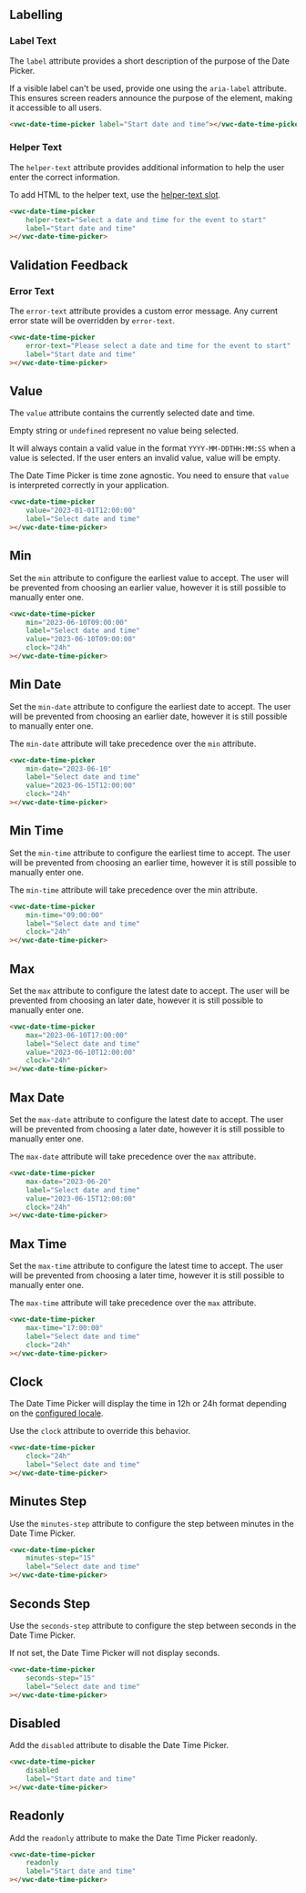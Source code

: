## Labelling

### Label Text

The `label` attribute provides a short description of the purpose of the Date Picker.

<vwc-note connotation="information" icon="accessibility-line" headline="Accessibility Tip">

If a visible label can't be used, provide one using the <nobr><code>aria-label</code></nobr> attribute. This ensures screen readers announce the purpose of the element, making it accessible to all users.
	 
</vwc-note>

```html preview 460px
<vwc-date-time-picker label="Start date and time"></vwc-date-time-picker>
```

### Helper Text

The `helper-text` attribute provides additional information to help the user enter the correct information.

To add HTML to the helper text, use the [helper-text slot](/components/date-time-picker/code/#helper-text-slot).

```html preview 460px
<vwc-date-time-picker
	helper-text="Select a date and time for the event to start"
	label="Start date and time"
></vwc-date-time-picker>
```

## Validation Feedback

### Error Text

The `error-text` attribute provides a custom error message. Any current error state will be overridden by `error-text`.

```html preview 460px
<vwc-date-time-picker
	error-text="Please select a date and time for the event to start"
	label="Start date and time"
></vwc-date-time-picker>
```

## Value

The `value` attribute contains the currently selected date and time.

Empty string or `undefined` represent no value being selected.

It will always contain a valid value in the format `YYYY-MM-DDTHH:MM:SS` when a value is selected. If the user enters an invalid value, value will be empty.

The Date Time Picker is time zone agnostic. You need to ensure that `value` is interpreted correctly in your application.

```html preview 460px
<vwc-date-time-picker
	value="2023-01-01T12:00:00"
	label="Select date and time"
></vwc-date-time-picker>
```

## Min

Set the `min` attribute to configure the earliest value to accept. The user will be prevented from choosing an earlier value, however it is still possible to manually enter one.

```html preview 460px
<vwc-date-time-picker
	min="2023-06-10T09:00:00"
	label="Select date and time"
	value="2023-06-10T09:00:00"
	clock="24h"
></vwc-date-time-picker>
```

## Min Date

Set the `min-date` attribute to configure the earliest date to accept. The user will be prevented from choosing an earlier date, however it is still possible to manually enter one.

The `min-date` attribute will take precedence over the `min` attribute.

```html preview 460px
<vwc-date-time-picker
	min-date="2023-06-10"
	label="Select date and time"
	value="2023-06-15T12:00:00"
	clock="24h"
></vwc-date-time-picker>
```

## Min Time

Set the `min-time` attribute to configure the earliest time to accept. The user will be prevented from choosing an earlier time, however it is still possible to manually enter one.

The `min-time` attribute will take precedence over the min attribute.

```html preview 460px
<vwc-date-time-picker
	min-time="09:00:00"
	label="Select date and time"
	clock="24h"
></vwc-date-time-picker>
```

## Max

Set the `max` attribute to configure the latest date to accept. The user will be prevented from choosing an later date, however it is still possible to manually enter one.

```html preview 460px
<vwc-date-time-picker
	max="2023-06-10T17:00:00"
	label="Select date and time"
	value="2023-06-10T12:00:00"
	clock="24h"
></vwc-date-time-picker>
```

## Max Date

Set the `max-date` attribute to configure the latest date to accept. The user will be prevented from choosing a later date, however it is still possible to manually enter one.

The `max-date` attribute will take precedence over the `max` attribute.

```html preview 460px
<vwc-date-time-picker
	max-date="2023-06-20"
	label="Select date and time"
	value="2023-06-15T12:00:00"
	clock="24h"
></vwc-date-time-picker>
```

## Max Time

Set the `max-time` attribute to configure the latest time to accept. The user will be prevented from choosing a later time, however it is still possible to manually enter one.

The `max-time` attribute will take precedence over the `max` attribute.

```html preview 460px
<vwc-date-time-picker
	max-time="17:00:00"
	label="Select date and time"
	clock="24h"
></vwc-date-time-picker>
```

## Clock

The Date Time Picker will display the time in 12h or 24h format depending on the [configured locale](/components/date-time-picker/code/#locales).

Use the `clock` attribute to override this behavior.

```html preview 460px
<vwc-date-time-picker
	clock="24h"
	label="Select date and time"
></vwc-date-time-picker>
```

## Minutes Step

Use the `minutes-step` attribute to configure the step between minutes in the Date Time Picker.

```html preview 460px
<vwc-date-time-picker
	minutes-step="15"
	label="Select date and time"
></vwc-date-time-picker>
```

## Seconds Step

Use the `seconds-step` attribute to configure the step between seconds in the Date Time Picker.

<vwc-note icon="info-line" connotation="information">

If not set, the Date Time Picker will not display seconds.

</vwc-note>

```html preview 460px
<vwc-date-time-picker
	seconds-step="15"
	label="Select date and time"
></vwc-date-time-picker>
```

## Disabled

Add the `disabled` attribute to disable the Date Time Picker.

```html preview
<vwc-date-time-picker
	disabled
	label="Start date and time"
></vwc-date-time-picker>
```

## Readonly

Add the `readonly` attribute to make the Date Time Picker readonly.

```html preview
<vwc-date-time-picker
	readonly
	label="Start date and time"
></vwc-date-time-picker>
```
